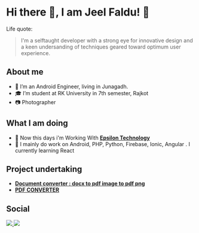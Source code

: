 # Hi there 👋, I am Jeel Faldu! 🙏
Life quote:
> I'm a selftaught developer with a strong eye for innovative design and a keen undersanding of techniques  geared toward optimum user experience.

## About me

- 👨  I’m an Android Engineer, living in Junagadh.
- 🎓 I’m student at RK University in 7th semester, Rajkot
- 📷 Photographer

## What I am doing
- 🏢 Now this days i'm Working With <a href="https://www.epsilon-technology.com"> **Epsilon Technology** </a> 
- 🙌 I mainly do work on Android, PHP, Python, Firebase, Ionic, Angular . I currently learning React

## Project undertaking
- <a href="https://play.google.com/store/apps/details?id=com.techsoft.docconverter">**Document converter : docx to pdf image to pdf png**</a>
- <a href="https://play.google.com/store/apps/details?id=techsoft.createpdf">**PDF CONVERTER**</a>

## Social
<a href="https://www.linkedin.com/in/jeel-faldu-654034184/" target="_blank"> <img src="https://img.icons8.com/windows/64/000000/linkedin-2.png"/> </a>  <a href="https://www.instagram.com/jeel_faldu/" target="_blank"><img src="https://img.icons8.com/small/64/000000/instagram-new.png"/></a>


